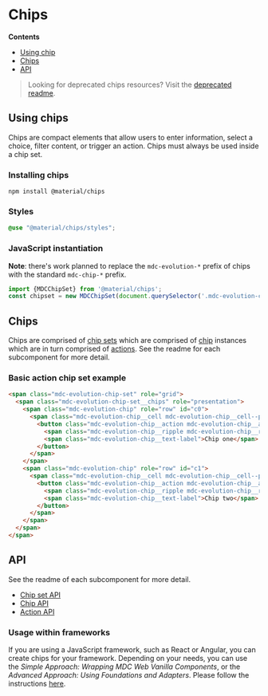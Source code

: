 <!--docs:
title: "Chips"
layout: detail
section: components
excerpt: "Chips are compact elements that represent an attribute, text, entity, or action."
iconId: chip
path: /catalog/chips/
-->

# Chips

**Contents**

* [Using chip](#using-chips)
* [Chips](#chips)
* [API](#api)

>Looking for deprecated chips resources? Visit the [deprecated readme](deprecated/README.md).

## Using chips

Chips are compact elements that allow users to enter information, select a choice, filter content, or trigger an action. Chips must always be used inside a chip set.

### Installing chips

```
npm install @material/chips
```

### Styles

```scss
@use "@material/chips/styles";
```

### JavaScript instantiation

**Note**: there's work planned to replace the `mdc-evolution-*` prefix of chips with the standard `mdc-chip-*` prefix.

```js
import {MDCChipSet} from '@material/chips';
const chipset = new MDCChipSet(document.querySelector('.mdc-evolution-chip-set'));
```

## Chips

Chips are comprised of [chip sets](./chip-set) which are comprised of [chip](./chip) instances which are in turn comprised of [actions](./action). See the readme for each subcomponent for more detail.

### Basic action chip set example

```html
<span class="mdc-evolution-chip-set" role="grid">
  <span class="mdc-evolution-chip-set__chips" role="presentation">
    <span class="mdc-evolution-chip" role="row" id="c0">
      <span class="mdc-evolution-chip__cell mdc-evolution-chip__cell--primary" role="gridcell">
        <button class="mdc-evolution-chip__action mdc-evolution-chip__action--primary" type="button" tabindex="0">
          <span class="mdc-evolution-chip__ripple mdc-evolution-chip__ripple--primary"></span>
          <span class="mdc-evolution-chip__text-label">Chip one</span>
        </button>
      </span>
    </span>
    <span class="mdc-evolution-chip" role="row" id="c1">
      <span class="mdc-evolution-chip__cell mdc-evolution-chip__cell--primary" role="gridcell">
        <button class="mdc-evolution-chip__action mdc-evolution-chip__action--primary" type="button" tabindex="-1">
          <span class="mdc-evolution-chip__ripple mdc-evolution-chip__ripple--primary"></span>
          <span class="mdc-evolution-chip__text-label">Chip two</span>
        </button>
      </span>
    </span>
  </span>
</span>
```

## API

See the readme of each subcomponent for more detail.

- [Chip set API](./chip-set#api)
- [Chip API](./chip#api)
- [Action API](./action#api)

### Usage within frameworks

If you are using a JavaScript framework, such as React or Angular, you can create chips for your framework. Depending on your needs, you can use the _Simple Approach: Wrapping MDC Web Vanilla Components_, or the _Advanced Approach: Using Foundations and Adapters_. Please follow the instructions [here](../../../docs/integrating-into-frameworks.md).

